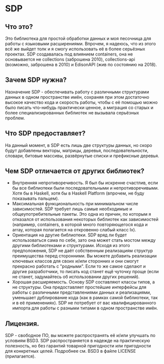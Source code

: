 # SDP

Что это?
--------------------------------------------------------------------------------
Это библиотека для простой обработки данных и моя песочница для работы с
языковыми расширениями. Впрочем, я надеюсь, что из этого всё же выйдет толк и я
смогу использовать её в более серьёзных проектах. SDP создавалась под влиянием
containers, она не основывается не collections (заброшена 2010), collections-api
(возможно, заброшена в 2010) и EdisonAPI (жив по состоянию на 2018).

Зачем SDP нужна?
--------------------------------------------------------------------------------
Назначение SDP - обеспечивать работу с различными структурами данных в одном
пространстве имён, сохраняя при этом достаточно высокое качество кода и скорость
работы, чтобы с её помощью можно было писать что-нибудь практически ценное,
а миграция со старых и более специализированных библиотек не вызывала серьёзных
проблем.

Что SDP предоставляет?
--------------------------------------------------------------------------------
На данный момент, в SDP есть лишь две структуры данных, но скоро будут добавлены
векторы, матрицы, деревья, последовательности, словари, битовые массивы,
развёрнутые списки и префиксные деревья.

Чем SDP отличается от других библиотек?
--------------------------------------------------------------------------------
* Внутренняя непротиворечивость. Я был бы искренне счастлив, если бы все
библиотеки были последовательными и непротиворечивыми. Хотя бы в Haskell, хотя
бы в Haskell Platform (впрочем, не буду показывать пальцем).
* Максимальная функциональность при минимальном числе зависимостей. SDP требует
лишь самые необходимые и общеупотребительные пакеты. Это одна из причин, по
которым я отказался от использования некоторых библиотек как зависимостей
(например, containers, в которой много повторяющегося кода и array, которая
полагается на откровенно слабый класс Ix).
* Ориентация на другие библиотеки. SDP вряд ли будет использоваться сама по
себе, зато она может стать мостом между другими библиотеками и структурами.
Исходя из этого предположения, SDP не даёт собственным реализациям структур
преимущества перед сторонними. Вы можете добавить реализации ключевых классов
для своих и/или сторонних и они смогут прекрасно работать с "родными".
Если то же самое сделают и другие разработчики, то писать код станет ещё чуточку
проще (если не станет, задумайтесь об использовании других решений).
* Хорошая расширяемость. Основу SDP составляют классы типов, а не структуры.
Она предоставляет простейшие интерфейсы для работы с различными представлениями
данных и реализациями, уменьшает дублирование кода (как в рамках самой
библиотеки, так и в её применениях). SDP не потребует от вас квалифицированного
импорта для работы с разными типами в одном пространстве имён.

Лицензия.
--------------------------------------------------------------------------------
SDP - свободное ПО, вы можете распространять её и/или улучшать по условиям BSD3.
SDP распространяется в надежде на практическую полезность, но без гарантий
товарной пригодности или пригодности для конкретных целей. Подробнее см. BSD3 в
файле LICENSE (прилагается).

